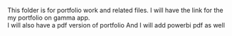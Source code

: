 This folder is for portfolio work and related files.
I will have the link for the my portfolio on gamma app.  
I will also have a pdf version of portfolio
And I will add powerbi pdf as well
